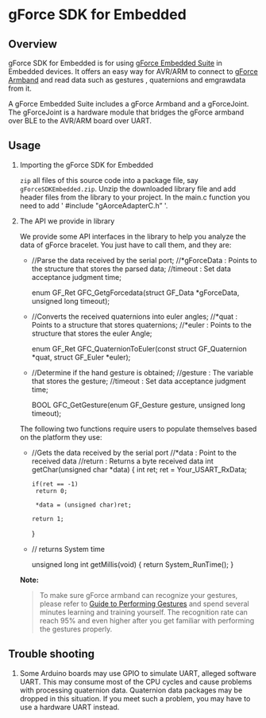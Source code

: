 # gForce SDK for Embedded

## Overview
gForce SDK for Embedded is for using [gForce Embedded Suite][gForceEmbeddedSuite] 
in Embedded devices. It offers an easy way for 
AVR/ARM to connect to [gForce Armband][gForceArmband] and read 
data such as gestures , quaternions and emgrawdata from it.

A gForce Embedded Suite includes a gForce Armband and a gForceJoint. 
The gForceJoint is a hardware module that bridges the gForce armband over BLE 
to the AVR/ARM board over UART.

## Usage
1. Importing the gForce SDK for Embedded

    `zip` all files of this source code into a package file, say `gForceSDKEmbedded.zip`.
    Unzip the downloaded library file and add header files from the library to your project.
	In the main.c function you need to add ' #include "gAorceAdapterC.h” '.

2. The API we provide in library

    We provide some API interfaces in the library to help you analyze the data of gForce bracelet.
	You just have to call them, and they are:
    
    *   //Parse the data received by the serial port;
	    //*gForceData : Points to the structure that stores the parsed data;
		//timeout : Set data acceptance judgment time;
		
		enum GF_Ret GFC_GetgForcedata(struct GF_Data *gForceData, unsigned long timeout);

    *   //Converts the received quaternions into euler angles;
	    //*quat :  Points to a structure that stores quaternions;
		//*euler : Points to the structure that stores the euler Angle;
		
		enum GF_Ret GFC_QuaternionToEuler(const struct GF_Quaternion *quat, struct GF_Euler *euler);

    *   //Determine if the hand gesture is obtained;
	    //gesture : The variable that stores the gesture;
		//timeout : Set data acceptance judgment time;
		
		BOOL GFC_GetGesture(enum GF_Gesture gesture, unsigned long timeout);

    The following two functions require users to populate themselves based on the platform they use:
	
	*   //Gets the data received by the serial port
	    //*data : Point to the received data
		//return : Returns a byte received data
		int getChar(unsigned char *data)
		{
		    int ret;
		    ret = Your_USART_RxData;
			
			if(ret == -1)
			 return 0;
			 
			 *data = (unsigned char)ret;
			 
			return 1; 
		}
	*
		// returns System time 
		
		unsigned long int getMillis(void)
		{
			return System_RunTime();
		}


    **Note:**
    > To make sure gForce armband can recognize your gestures, please refer to
    > [Guide to Performing Gestures][GuideToPerformingGestures]
    > and spend several minutes learning and training yourself. The recognition
    > rate can reach 95% and even higher after you get familiar with performing 
    > the gestures properly.

## Trouble shooting
1. Some Arduino boards may use GPIO to simulate UART, alleged software UART.
   This may consume most of the CPU cycles and cause problems with processing
   quaternion data. Quaternion data packages may be dropped in this situation.
   If you meet such a problem,  you may have to use a hardware UART instead.

[gForceEmbeddedSuite]: https://oymotion.github.io/doc/gForce100EmbeddedSuiteUserGuide/
[gForceArmband]: https://oymotion.github.io/doc/gForce100UserGuide/
[GuideToPerformingGestures]: https://www.youtube.com/watch?v=wBsYJf0wrkk  
